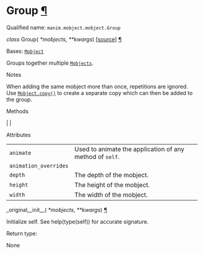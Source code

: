 # Group [¶](https://docs.manim.community/en/stable/reference/manim.mobject.mobject.Group.html\#group "Link to this heading")

Qualified name: `manim.mobject.mobject.Group`

_class_ Group( _\*mobjects_, _\*\*kwargs_) [\[source\]](https://docs.manim.community/en/stable/_modules/manim/mobject/mobject.html#Group) [¶](https://docs.manim.community/en/stable/reference/manim.mobject.mobject.Group.html#manim.mobject.mobject.Group "Link to this definition")

Bases: [`Mobject`](https://docs.manim.community/en/stable/reference/manim.mobject.mobject.Mobject.html#manim.mobject.mobject.Mobject "manim.mobject.mobject.Mobject")

Groups together multiple [`Mobjects`](https://docs.manim.community/en/stable/reference/manim.mobject.mobject.Mobject.html#manim.mobject.mobject.Mobject "manim.mobject.mobject.Mobject").

Notes

When adding the same mobject more than once, repetitions are ignored.
Use [`Mobject.copy()`](https://docs.manim.community/en/stable/reference/manim.mobject.mobject.Mobject.html#manim.mobject.mobject.Mobject.copy "manim.mobject.mobject.Mobject.copy") to create a separate copy which can then
be added to the group.

Methods

|
|

Attributes

|     |     |
| --- | --- |
| `animate` | Used to animate the application of any method of `self`. |
| `animation_overrides` |  |
| `depth` | The depth of the mobject. |
| `height` | The height of the mobject. |
| `width` | The width of the mobject. |

\_original\_\_init\_\_( _\*mobjects_, _\*\*kwargs_) [¶](https://docs.manim.community/en/stable/reference/manim.mobject.mobject.Group.html#manim.mobject.mobject.Group._original__init__ "Link to this definition")

Initialize self. See help(type(self)) for accurate signature.

Return type:

None